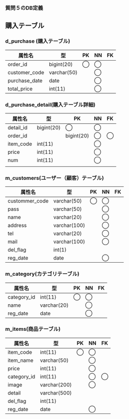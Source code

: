 
### 質問５のDB定義

## 購入テーブル

### d_purchase (購入テーブル)
|属性名|型|PK|NN|FK|
|---|---|---|---|---|
|order_id|bigint(20)|◯|◯||
|customer_code|varchar(50)||◯||
|purchase_date|date||◯||
|total_price|int(11)||◯||

### d_purchase_detail(購入テーブル詳細)
|属性名|型|PK|NN|FK|
|---|---|---|---|---|
|detail_id|bigint(20)|◯|◯||
|order_id||bigint(20)|◯|◯||
|item_code|int(11)||◯||
|price|int(11)||◯||
|num|int(11)||◯||
||||||

### m_customers(ユーザー（顧客）テーブル)
|属性名|型|PK|NN|FK|
|---|---|---|---|---|
|custommer_code|varchar(50)|◯|◯||
|pass|varchar(50)||◯||
|name|varchar(20)||◯||
|address|varchar(100)||◯||
|tel|varchar(20)||◯||
|mail|varchar(100)||◯||
|del_flag|int(1)||||
|reg_date|date||◯||

### m_category(カテゴリテーブル)
|属性名|型|PK|NN|FK|
|---|---|---|---|---|
|category_id|int(11)|◯|◯||
|name|varchar(20)||◯||
|reg_date|date||◯||

### m_items(商品テーブル)
|属性名|型|PK|NN|FK|
|---|---|---|---|---|
|item_code|int(11)|◯|◯||
|item_name|varchar(50)||◯||
|price|int(11)||◯||
|category_id|int(11)||◯|◯|
|image|varchar(200)||◯||
|detail|varchar(500)||||
|del_flag|int(11)||||
|reg_date|date||◯||









